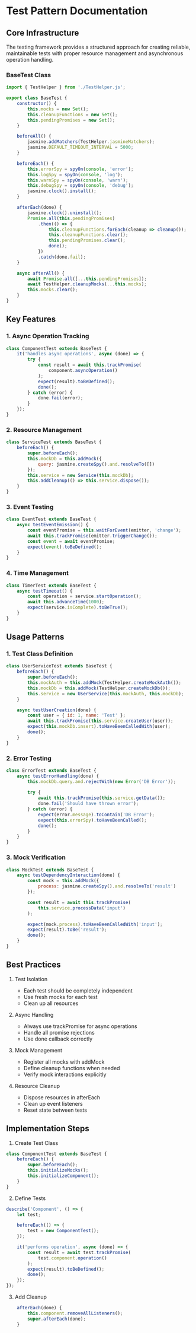 # Test Pattern Documentation

## Core Infrastructure

The testing framework provides a structured approach for creating reliable, maintainable tests with proper resource management and asynchronous operation handling.

### BaseTest Class
```javascript
import { TestHelper } from './TestHelper.js';

export class BaseTest {
    constructor() {
        this.mocks = new Set();
        this.cleanupFunctions = new Set();
        this.pendingPromises = new Set();
    }

    beforeAll() {
        jasmine.addMatchers(TestHelper.jasmineMatchers);
        jasmine.DEFAULT_TIMEOUT_INTERVAL = 5000;
    }

    beforeEach() {
        this.errorSpy = spyOn(console, 'error');
        this.logSpy = spyOn(console, 'log');
        this.warnSpy = spyOn(console, 'warn');
        this.debugSpy = spyOn(console, 'debug');
        jasmine.clock().install();
    }

    afterEach(done) {
        jasmine.clock().uninstall();
        Promise.all(this.pendingPromises)
            .then(() => {
                this.cleanupFunctions.forEach(cleanup => cleanup());
                this.cleanupFunctions.clear();
                this.pendingPromises.clear();
                done();
            })
            .catch(done.fail);
    }

    async afterAll() {
        await Promise.all([...this.pendingPromises]);
        await TestHelper.cleanupMocks(...this.mocks);
        this.mocks.clear();
    }
}
```

## Key Features

### 1. Async Operation Tracking
```javascript
class ComponentTest extends BaseTest {
    it('handles async operations', async (done) => {
        try {
            const result = await this.trackPromise(
                component.asyncOperation()
            );
            expect(result).toBeDefined();
            done();
        } catch (error) {
            done.fail(error);
        }
    });
}
```

### 2. Resource Management
```javascript
class ServiceTest extends BaseTest {
    beforeEach() {
        super.beforeEach();
        this.mockDb = this.addMock({
            query: jasmine.createSpy().and.resolveTo([])
        });
        this.service = new Service(this.mockDb);
        this.addCleanup(() => this.service.dispose());
    }
}
```

### 3. Event Testing
```javascript
class EventTest extends BaseTest {
    async testEventEmission() {
        const eventPromise = this.waitForEvent(emitter, 'change');
        await this.trackPromise(emitter.triggerChange());
        const event = await eventPromise;
        expect(event).toBeDefined();
    }
}
```

### 4. Time Management
```javascript
class TimerTest extends BaseTest {
    async testTimeout() {
        const operation = service.startOperation();
        await this.advanceTime(1000);
        expect(service.isComplete).toBeTrue();
    }
}
```

## Usage Patterns

### 1. Test Class Definition
```javascript
class UserServiceTest extends BaseTest {
    beforeEach() {
        super.beforeEach();
        this.mockAuth = this.addMock(TestHelper.createMockAuth());
        this.mockDb = this.addMock(TestHelper.createMockDb());
        this.service = new UserService(this.mockAuth, this.mockDb);
    }

    async testUserCreation(done) {
        const user = { id: 1, name: 'Test' };
        await this.trackPromise(this.service.createUser(user));
        expect(this.mockDb.insert).toHaveBeenCalledWith(user);
        done();
    }
}
```

### 2. Error Testing
```javascript
class ErrorTest extends BaseTest {
    async testErrorHandling(done) {
        this.mockDb.query.and.rejectWith(new Error('DB Error'));
        
        try {
            await this.trackPromise(this.service.getData());
            done.fail('Should have thrown error');
        } catch (error) {
            expect(error.message).toContain('DB Error');
            expect(this.errorSpy).toHaveBeenCalled();
            done();
        }
    }
}
```

### 3. Mock Verification
```javascript
class MockTest extends BaseTest {
    async testDependencyInteraction(done) {
        const mock = this.addMock({
            process: jasmine.createSpy().and.resolveTo('result')
        });

        const result = await this.trackPromise(
            this.service.processData('input')
        );

        expect(mock.process).toHaveBeenCalledWith('input');
        expect(result).toBe('result');
        done();
    }
}
```

## Best Practices

1. Test Isolation
   - Each test should be completely independent
   - Use fresh mocks for each test
   - Clean up all resources

2. Async Handling
   - Always use trackPromise for async operations
   - Handle all promise rejections
   - Use done callback correctly

3. Mock Management
   - Register all mocks with addMock
   - Define cleanup functions when needed
   - Verify mock interactions explicitly

4. Resource Cleanup
   - Dispose resources in afterEach
   - Clean up event listeners
   - Reset state between tests

## Implementation Steps

1. Create Test Class
```javascript
class ComponentTest extends BaseTest {
    beforeEach() {
        super.beforeEach();
        this.initializeMocks();
        this.initializeComponent();
    }
}
```

2. Define Tests
```javascript
describe('Component', () => {
    let test;

    beforeEach(() => {
        test = new ComponentTest();
    });

    it('performs operation', async (done) => {
        const result = await test.trackPromise(
            test.component.operation()
        );
        expect(result).toBeDefined();
        done();
    });
});
```

3. Add Cleanup
```javascript
    afterEach(done) {
        this.component.removeAllListeners();
        super.afterEach(done);
    }
```